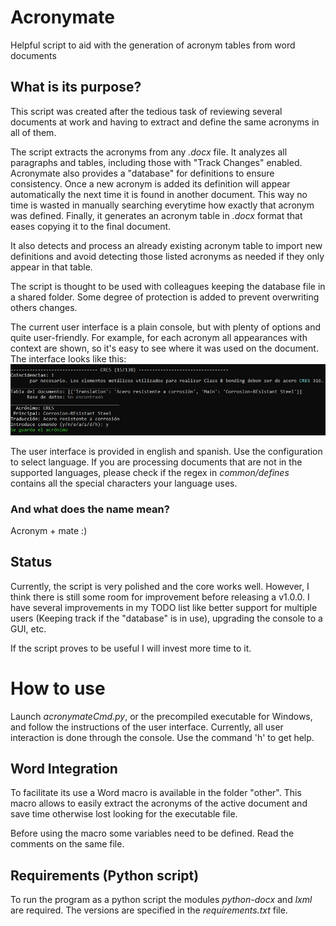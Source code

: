 # Acronymate
Helpful script to aid with the generation of acronym tables from word documents

## What is its purpose?
This script was created after the tedious task of reviewing several documents at work and having to extract and define the same acronyms in all of them.

The script extracts the acronyms from any *.docx* file. It analyzes all paragraphs and tables, including those with "Track Changes" enabled. Acronymate also provides a "database" for definitions to ensure consistency. Once a new acronym is added its definition will appear automatically the next time it is found in another document. This way no time is wasted in manually searching everytime how exactly that acronym was defined. Finally, it generates an acronym table in *.docx* format that eases copying it to the final document.

It also detects and process an already existing acronym table to import new definitions and avoid detecting those listed acronyms as needed if they only appear in that table.

The script is thought to be used with colleagues keeping the database file in a shared folder. Some degree of protection is added to prevent overwriting others changes.

The current user interface is a plain console, but with plenty of options and quite user-friendly. For example, for each acronym all appearances with context are shown, so it's easy to see where it was used on the document. The interface looks like this:  
![User interface](https://raw.githubusercontent.com/Santi-hr/Acronymate/master/other/User_Interface_Example.jpg)

The user interface is provided in english and spanish. Use the configuration to select language.
If you are processing documents that are not in the supported languages, please check if the regex in *common/defines* contains all the special characters your language uses.


### And what does the name mean?
Acronym + mate :)

## Status
Currently, the script is very polished and the core works well. However, I think there is still some room for improvement before releasing a v1.0.0. I have several improvements in my TODO list like better support for multiple users (Keeping track if the "database" is in use), upgrading the console to a GUI, etc.

If the script proves to be useful I will invest more time to it.

# How to use
Launch *acronymateCmd.py*, or the precompiled executable for Windows, and follow the instructions of the user interface.
Currently, all user interaction is done through the console. Use the command 'h' to get help. 

## Word Integration
To facilitate its use a Word macro is available in the folder "other".
This macro allows to easily extract the acronyms of the active document and save time otherwise lost looking for the executable file.

Before using the macro some variables need to be defined. Read the comments on the same file.

## Requirements (Python script)
To run the program as a python script the modules *python-docx* and *lxml* are required. The versions are specified in the *requirements.txt* file.

